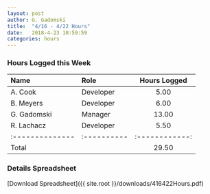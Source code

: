 ```yaml
---
layout: post
author: G. Gadomski
title:  "4/16 - 4/22 Hours"
date:   2018-4-23 10:59:59
categories: hours
---
```


### Hours Logged this Week

| Name          | Role      | Hours Logged |
|:--------------|:----------|:------------:|
| A. Cook       | Developer | 5.00         |
| B. Meyers     | Developer | 6.00         |
| G. Gadomski   | Manager   | 13.00        |
| R. Lachacz    | Developer | 5.50         |
|:--------------|:----------|:------------:|
| Total         |           | 29.50        |


### Details Spreadsheet
[Download Spreadsheet]({{ site.root }}/downloads/416422Hours.pdf)